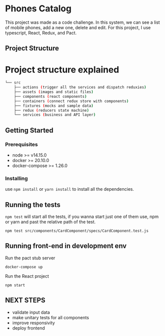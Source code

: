 # Phones Catalog

This project was made as a code challenge.
In this system, we can see a list of mobile phones, add a new one, delete and edit.
For this project, I use typescript, React, Redux, and Pact.

## Project Structure

# Project structure explained

```bash
└── src
    ├── actions (trigger all the services and dispatch reduxies)
    ├── assets (images and static files)
    ├── components (react components)
    ├── containers (connect redux store with components)
    ├── fixtures (mocks and sample data)
    ├── redux (reducers state machine)
    └── services (business and API layer)
```

## Getting Started

### Prerequisites

- node >= v14.15.0
- docker >= 20.10.0
- docker-compose >= 1.26.0

### Installing

use `npm install` or `yarn install` to install all the dependencies.

## Running the tests

`npm test` will start all the tests,
if you wanna start just one of them
use, npm or yarn and past the relative path of the test.

```
npm test src/components/CardComponent/specs/CardComponent.test.js
```

## Running front-end in development env

Run the pact stub server

```
docker-compose up
```

Run the React project

```
npm start
```

## NEXT STEPS

- validate input data
- make unitary tests for all components
- improve responsivity
- deploy frontend
